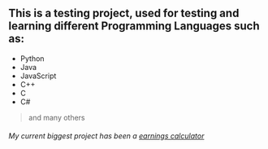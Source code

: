 ## This is a testing project, used for testing and learning different Programming Languages such as:
 - Python
 - Java
 - JavaScript
 - C++
 - C 
 - C#
> and many others

###### My current biggest project has been a [earnings calculator](https://github.com/NotLoaded/test-project/tree/master/python-testing/Earnings-Calulator)
